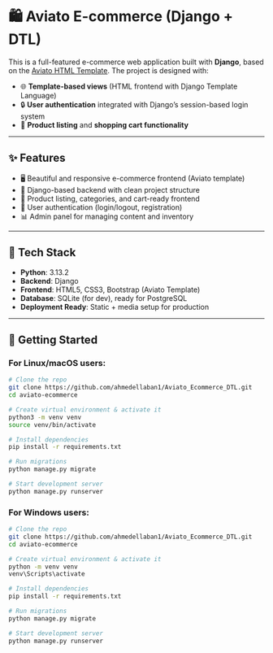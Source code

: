 # 🛍️ Aviato E-commerce (Django + DTL)

This is a full-featured e-commerce web application built with **Django**, based on the [Aviato HTML Template](https://themefisher.com/products/aviato-ecommerce-template/). The project is designed with:

- 🌐 **Template-based views** (HTML frontend with Django Template Language)
- 🔒 **User authentication** integrated with Django’s session-based login system
- 🛒 **Product listing** and **shopping cart functionality**


---

## ✨ Features

- 🖥️ Beautiful and responsive e-commerce frontend (Aviato template)
- 🔧 Django-based backend with clean project structure
- 🛒 Product listing, categories, and cart-ready frontend
- 🔐 User authentication (login/logout, registration)
- 📊 Admin panel for managing content and inventory

---

## 🔧 Tech Stack

- **Python**: 3.13.2  
- **Backend**: Django
- **Frontend**: HTML5, CSS3, Bootstrap (Aviato Template)
- **Database**: SQLite (for dev), ready for PostgreSQL
- **Deployment Ready**: Static + media setup for production

---

## 🚀 Getting Started

### For Linux/macOS users:
```bash
# Clone the repo
git clone https://github.com/ahmedellaban1/Aviato_Ecommerce_DTL.git
cd aviato-ecommerce

# Create virtual environment & activate it
python3 -m venv venv
source venv/bin/activate

# Install dependencies
pip install -r requirements.txt

# Run migrations
python manage.py migrate

# Start development server
python manage.py runserver
```
### For Windows users:

```bash
# Clone the repo
git clone https://github.com/ahmedellaban1/Aviato_Ecommerce_DTL.git
cd aviato-ecommerce

# Create virtual environment & activate it
python -m venv venv
venv\Scripts\activate

# Install dependencies
pip install -r requirements.txt

# Run migrations
python manage.py migrate

# Start development server
python manage.py runserver
```